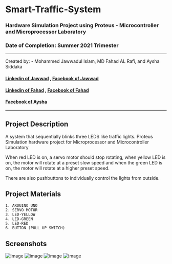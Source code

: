 # Smart-Traffic-System

### Hardware Simulation Project using Proteus - Microcontroller and Microprocessor Laboratory
### Date of Completion: Summer 2021 Trimester

<hr>
Created by: - Mohammed Jawwadul Islam, MD Fahad AL Rafi, and Aysha Siddaka

#### [Linkedin of Jawwad](https://www.linkedin.com/in/jawwadfida/) , [Facebook of Jawwad](https://www.facebook.com/Jawwad.Fida/) 
#### [Linkedin of Fahad](https://www.linkedin.com/in/fahad-al-rafi-14b968111/) , [Facebook of Fahad](https://www.facebook.com/fahad.a.rafi)
#### [Facebook of Aysha](https://www.facebook.com/profile.php?id=100010967227058) 
<hr>

## Project Description

A system that sequentially blinks three LEDS like traffic lights. Proteus Simulation hardware project for Microprocessor and Microcontroller Laboratory

When red LED is on, a servo motor should stop rotating, when yellow LED is on, the motor will rotate at a preset slow speed and when the green LED is on, the motor will rotate at a higher preset speed. 

There are also pushbuttons to individually control the lights from outside.

## Project Materials
    1. ARDUINO UNO
    2. SERVO MOTOR
    3. LED-YELLOW
    4. LED-GREEN
    5. LED-RED
    6. BUTTON (PULL UP SWITCH)

## Screenshots

![image](https://user-images.githubusercontent.com/64092765/136560789-753ec599-cd71-47ae-b096-557a7f3d3f7f.png)
![image](https://user-images.githubusercontent.com/64092765/136560827-5eb96d3c-9dd3-4057-8f77-5dcc3246d45a.png)
![image](https://user-images.githubusercontent.com/64092765/136560836-5fec953d-c908-4d7f-969f-9acb1cca5d65.png)
![image](https://user-images.githubusercontent.com/64092765/136560844-b06959a4-8bdd-4f08-83a4-5ed0c857b624.png)
